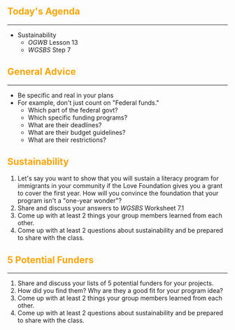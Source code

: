 ## <span style="color: orange;">Today's Agenda</span>
<hr />

* Sustainability
	* *OGWB* Lesson 13
	* *WGSBS* Step 7



## <span style="color: orange;">General Advice</span>
<hr />

* Be specific and real in your plans
* For example, don't just count on "Federal funds."
	* Which part of the federal govt?
	* Which specific funding programs?
	* What are their deadlines?
	* What are their budget guidelines?
	* What are their restrictions?



## <span style="color: orange;">Sustainability</span>

1. Let's say you want to show that you will sustain a literacy program for immigrants in your community if the Love Foundation gives you a grant to cover the first year. How will you convince the foundation that your program isn't a "one-year wonder"?
2. Share and discuss your answers to *WGSBS* Worksheet 7.1
3. Come up with at least 2 things your group members learned from each other.
4. Come up with at least 2 questions about sustainability and be prepared to share with the class.



## <span style="color: orange;">5 Potential Funders</span>
<hr />

1. Share and discuss your lists of 5 potential funders for your projects.
2. How did you find them? Why are they a good fit for your program idea?
3. Come up with at least 2 things your group members learned from each other.
4. Come up with at least 2 questions about sustainability and be prepared to share with the class.